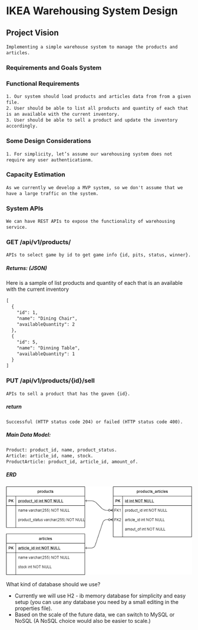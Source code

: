 # IKEA Warehousing System Design

## Project Vision
```
Implementing a simple warehouse system to manage the products and articles.
```
### Requirements and Goals System

### Functional Requirements
```
1. Our system should load products and articles data from from a given file. 
2. User should be able to list all products and quantity of each that is an available with the current inventory.  
3. User should be able to sell a product and update the inventory accordingly.
```
### Some Design Considerations
```
1. For simplicity, let’s assume our warehousing system does not require any user authenticationm.
```
### Capacity Estimation
```
As we currently we develop a MVP system, so we don't assume that we have a large traffic on the system. 
```
### System APIs
```
We can have REST APIs to expose the functionality of warehousing service. 
```
### GET /api/v1/products/
```
APIs to select game by id to get game info {id, pits, status, winner}.
```
##### Returns: (JSON) 
Here is a sample of list products and quantity of each that is an available with the current inventory
```
[
  {
    "id": 1,
    "name": "Dining Chair",
    "availableQuantity": 2
  },
  {
    "id": 5,
    "name": "Dinning Table",
    "availableQuantity": 1
  }
]
```
### PUT /api/v1/products/{id}/sell
```
APIs to sell a product that has the gaven {id}.
```
##### return 
```
Successful (HTTP status code 204) or failed (HTTP status code 400).
```
##### Main Data Model:
```
Product: product_id, name, product_status.
Article: article_id, name, stock.
ProductArticle: product_id, article_id, amount_of.  
```
##### ERD
![Data Base Design](Warehousing_System_ERD.png)

What kind of database should we use? 
- Currently we will use H2 - ib memory database for simplicity and easy setup (you can use any database you need by a small editing in the properties file).
- Based on the scale of the future data, we can switch to MySQL or NoSQL (A NoSQL choice would also be easier to scale.)  
